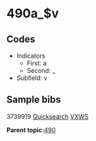 # 490a\_$v

## Codes

-   Indicators
    -   First: a
    -   Second: \_
-   Subfield: v

## Sample bibs

3739919 [Quicksearch](https://search.library.yale.edu/catalog/3739919) [VXWS](http://prodorbis.library.yale.edu:7014/vxws/GetHoldingsService?bibId=3739919)

**Parent topic:**[490](../../tags/490/490.md)

